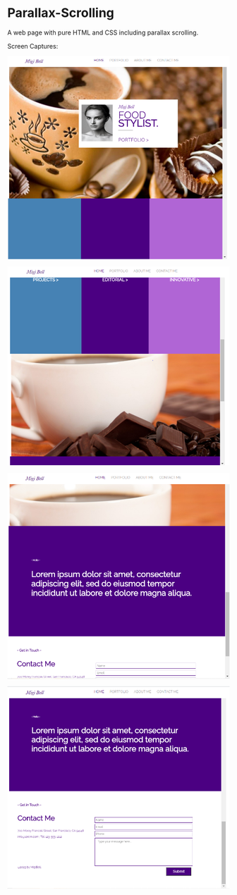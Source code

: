 # Parallax-Scrolling

A web page with pure HTML and CSS including parallax scrolling. 

Screen Captures:

![Screen Capture1](https://github.com/lakshmiathivarapu/Parallax-Scrolling/blob/master/ScreenCapture1.PNG?raw=true)


![Screen Capture2](https://github.com/lakshmiathivarapu/Parallax-Scrolling/blob/master/ScreenCapture2.PNG?raw=true)


![Screen Capture3](https://github.com/lakshmiathivarapu/Parallax-Scrolling/blob/master/ScreenCapture3.PNG?raw=true)


![Screen Capture4](https://github.com/lakshmiathivarapu/Parallax-Scrolling/blob/master/ScreenCapture4.PNG?raw=true)
